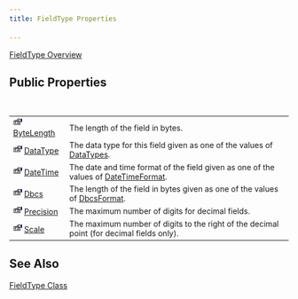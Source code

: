 ```yaml
---
title: FieldType Properties

---
```


[FieldType Overview](field-type-class.html) 
## Public Properties

<br />


|      |      |
| ---- | ---- |
| <img alt="public property" src="images/property.bmp" width="16" height="16" border="0" /> [ ByteLength](field-type-class-byte-length-property.html) | The length of the field in bytes. |
| <img alt="public property" src="images/property.bmp" width="16" height="16" border="0" /> [ DataType](field-type-class-data-type-property.html) | The data type for this field given as one of the values of [ DataTypes](data-types-enumeration.html). |
| <img alt="public property" src="images/property.bmp" width="16" height="16" border="0" /> [ DateTime](field-type-class-date-time-property.html) | The date and time format of the field given as one of the values of [ DateTimeFormat](date-time-format-enumeration.html). |
| <img alt="public property" src="images/property.bmp" width="16" height="16" border="0" /> [ Dbcs](field-type-class-dbcs-property.html) | The length of the field in bytes given as one of the values of [ DbcsFormat](dbcs-format-enumeration.html). |
| <img alt="public property" src="images/property.bmp" width="16" height="16" border="0" /> [ Precision](field-type-class-precision-property.html) | The maximum number of digits for decimal fields. |
| <img alt="public property" src="images/property.bmp" width="16" height="16" border="0" /> [ Scale](field-type-class-scale-property.html) | The maximum number of digits to the right of the decimal point (for decimal fields only). |



## See Also


[FieldType Class](field-type-class.html)

